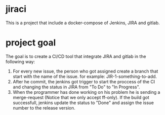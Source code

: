 # jiraci

This is a project that include a docker-compose of Jenkins, JIRA and gitlab.

# project goal

The goal is to create a CI/CD tool that integrate JIRA and gitlab in the following way:

1. For every new issue, the person who got assigned create a branch that start with the name of the issue. for example: JIR-1-something-to-add.
2. After he commit, the jenkins got trigger to start the proccess of the CI and changing the status in JIRA from "To Do" to "In Progress".
3. When the programmer has done working on his problem he is sending a merge-request (Notice that we only accept ff-only). If the build got successfull, jenkins update the status to "Done" and assign the issue number to the release version.